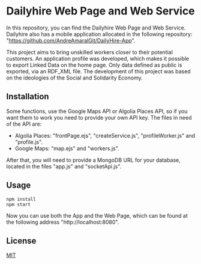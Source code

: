 # Dailyhire Web Page and Web Service

In this repository, you can find the Dailyhire Web Page and Web Service. Dailyhire also has a mobile application allocated in the following repository: "https://github.com/AndreAmaralGit/DailyHire-App".

This project aims to bring unskilled workers closer to their potential customers. An application profile was developed, which makes it possible to export Linked Data on the home page. Only data defined as public is exported, via an RDF_XML file. The development of this project was based on the ideologies of the Social and Solidarity Economy.

## Installation

Some functions, use the Google Maps API or Algolia Places API, so if you want them to work you need to provide your own API key. The files in need of the API are:

- Algolia Places: "frontPage.ejs", "createService.js", "profileWorker.js" and "profile.js".
- Google Maps: "map.ejs" and "workers.js".

After that, you will need to provide a MongoDB URL for your database, located in the files "app.js" and "socketApi.js".

## Usage

```console
npm install 
npm start 
```
Now you can use both the App and the Web Page, which can be found at the following address "http://localhost:8080".

## License
[MIT](https://choosealicense.com/licenses/mit/)
